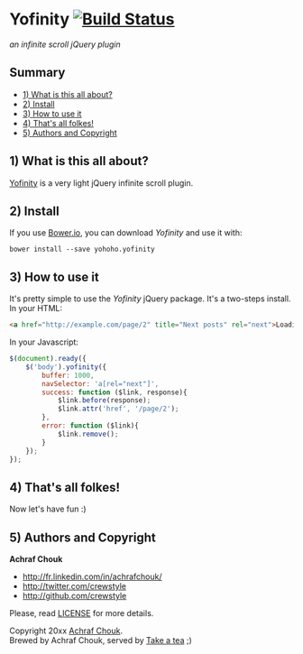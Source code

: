 # Yofinity [![Build Status](https://travis-ci.org/crewstyle/yofinity.svg)](https://travis-ci.org/crewstyle/yofinity)

_an infinite scroll jQuery plugin_


## Summary

+ [1) What is this all about?](#1-what-is-this-all-about)
+ [2) Install](#2-install)
+ [3) How to use it](#3-how-to-use-it)
+ [4) That's all folkes!](#4-thats-all-folkes)
+ [5) Authors and Copyright](#5-authors-and-copyright)


## 1) What is this all about?

[Yofinity](https://github.com/crewstyle/yofinity) is a very light jQuery infinite scroll plugin.  


## 2) Install

If you use [Bower.io](http://bower.io), you can download *Yofinity* and use it with:

````
bower install --save yohoho.yofinity
````


## 3) How to use it

It's pretty simple to use the *Yofinity* jQuery package. It's a two-steps install.  
In your HTML:

````html
<a href="http://example.com/page/2" title="Next posts" rel="next">Loading...</a>
````

In your Javascript:
````javascript
$(document).ready({
    $('body').yofinity({
        buffer: 1000,
        navSelector: 'a[rel="next"]',
        success: function ($link, response){
            $link.before(response);
            $link.attr('href', '/page/2');
        },
        error: function ($link){
            $link.remove();
        }
    });
});
````


## 4) That's all folkes!

Now let's have fun :)


## 5) Authors and Copyright

**Achraf Chouk**

+ http://fr.linkedin.com/in/achrafchouk/
+ http://twitter.com/crewstyle
+ http://github.com/crewstyle

Please, read [LICENSE](https://github.com/crewstyle/yofinity/blob/master/LICENSE "LICENSE") for more details.

Copyright 20xx [Achraf Chouk](http://github.com/crewstyle "Achraf Chouk").  
Brewed by Achraf Chouk, served by [Take a tea](http://www.takeatea.com "Take a tea") ;)
